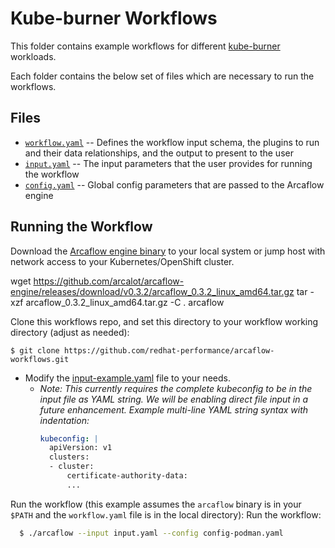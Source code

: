 # Kube-burner Workflows

This folder contains example workflows for different [kube-burner](https://github.com/cloud-bulldozer/kube-burner) workloads.

Each folder contains the below set of files which are necessary to run the workflows. 


## Files

- [`workflow.yaml`](workflow.yaml) -- Defines the workflow input schema, the plugins to run
  and their data relationships, and the output to present to the user
- [`input.yaml`](input-example.yaml) -- The input parameters that the user provides for running
  the workflow
- [`config.yaml`](config.yaml) -- Global config parameters that are passed to the Arcaflow
  engine


## Running the Workflow

Download the [Arcaflow engine binary](https://github.com/arcalot/arcaflow-engine/releases) to your local system or jump host with network access to your Kubernetes/OpenShift cluster.

wget https://github.com/arcalot/arcaflow-engine/releases/download/v0.3.2/arcaflow_0.3.2_linux_amd64.tar.gz
tar -xzf arcaflow_0.3.2_linux_amd64.tar.gz -C . arcaflow 

Clone this workflows repo, and set this directory to your workflow working directory (adjust as needed):
```
$ git clone https://github.com/redhat-performance/arcaflow-workflows.git
```
- Modify the [input-example.yaml](input-example.yaml) file to your needs.
  - *Note: This currently requires the complete kubeconfig to be in the input file as YAML string. We will be enabling direct file input in a future enhancement. Example multi-line YAML string syntax with indentation:*
    ```yaml
    kubeconfig: |
      apiVersion: v1
      clusters:
      - cluster:
          certificate-authority-data: 
          ...
    ```



Run the workflow (this example assumes the `arcaflow` binary is in your `$PATH` and the `workflow.yaml` file is in the local directory):
Run the workflow:

```bash
  $ ./arcaflow --input input.yaml --config config-podman.yaml
```


